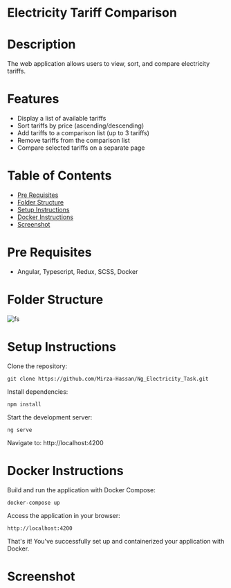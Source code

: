 # Electricity Tariff Comparison

# Description
The web application allows users to view, sort, and compare electricity tariffs.

# Features
- Display a list of available tariffs
- Sort tariffs by price (ascending/descending)
- Add tariffs to a comparison list (up to 3 tariffs)
- Remove tariffs from the comparison list
- Compare selected tariffs on a separate page

# Table of Contents

- [Pre Requisites](#pre-requisites)
- [Folder Structure](#folder-structure)
- [Setup Instructions](#setup-instructions)
- [Docker Instructions](#docker-instructions)
- [Screenshot](#screenshot)

# Pre Requisites

- Angular, Typescript, Redux, SCSS, Docker

# Folder Structure
![fs](https://github.com/user-attachments/assets/8b7bed43-ba89-4013-8c8a-9d08c570add4)

# Setup Instructions

Clone the repository:
```
git clone https://github.com/Mirza-Hassan/Ng_Electricity_Task.git
```
Install dependencies:
```
npm install
```
Start the development server:
```
ng serve

```
Navigate to: http://localhost:4200

# Docker Instructions

Build and run the application with Docker Compose:
```
docker-compose up
```
Access the application in your browser:
```
http://localhost:4200
```
That's it! You've successfully set up and containerized your application with Docker.

# Screenshot


